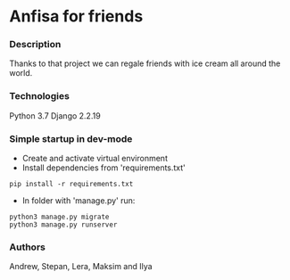 # Anfisa for friends
### Description
Thanks to that project we can regale friends with ice cream all around the world.
### Technologies
Python 3.7
Django 2.2.19
### Simple startup in dev-mode
- Create and activate virtual environment
- Install dependencies from 'requirements.txt'
```
pip install -r requirements.txt
``` 
- In folder with 'manage.py' run:
```
python3 manage.py migrate
python3 manage.py runserver
```
### Authors
Andrew, Stepan, Lera, Maksim and Ilya
